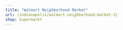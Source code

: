 ```yaml
---
title: "Walmart Neighborhood Market"
url: /indianapolis/walmart-neighborhood-market-3/
shop: Supermarkt
---
```

